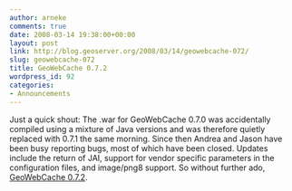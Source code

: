 ```yaml
---
author: arneke
comments: true
date: 2008-03-14 19:38:00+00:00
layout: post
link: http://blog.geoserver.org/2008/03/14/geowebcache-072/
slug: geowebcache-072
title: GeoWebCache 0.7.2
wordpress_id: 92
categories:
- Announcements
---
```


Just a quick shout: The .war for GeoWebCache 0.7.0 was accidentally compiled using a mixture of Java versions and was therefore quietly replaced with 0.7.1 the same morning. Since then Andrea and Jason have been busy reporting bugs, most of which have been closed. Updates include the return of JAI, support for vendor specific parameters in the configuration files, and image/png8 support. So without further ado, [GeoWebCache 0.7.2](https://sourceforge.net/project/showfiles.php?group_id=215120).
